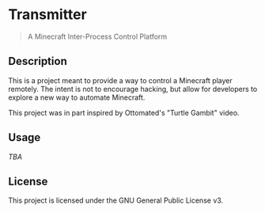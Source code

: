 # Transmitter
> A Minecraft Inter-Process Control Platform 

## Description

This is a project meant to provide a way to control a Minecraft player remotely.
The intent is not to encourage hacking, but allow for developers to explore
a new way to automate Minecraft.

This project was in part inspired by Ottomated's "Turtle Gambit" video.

## Usage

*TBA*

## License

This project is licensed under the GNU General Public License v3.
